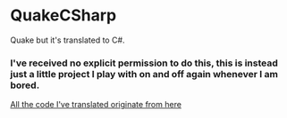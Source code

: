 # QuakeCSharp
Quake but it's translated to C#.

### I've received no explicit permission to do this, this is instead just a little project I play with on and off again whenever I am bored.
[All the code I've translated originate from here](https://github.com/id-Software/Quake/tree/master)
